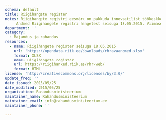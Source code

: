 ```yaml
---
schema: default
title: Riigihangete register
notes: Riigihangete registri eesmärk on pakkuda innovaatilist töökeskkonda hankijatele riigihangete korraldamiseks ning pakkujatele riigihangetel osalemiseks.
     Andmed Riigihangete registri hangetest seisuga 18.05.2015. Viimase seisu andmetest saab konkreetseid otsingutulemusi kasutajaliidese kaudu eksportides.
department: ''
category:
  - Majandus ja rahandus
resources:
  - name: Riigihangete register seisuga 18.05.2015
    url: 'https://opendata.riik.ee/downloads/rhravaandmed.xlsx'
    format: XLSX
  - name: Riigihangete register
    url: https://riigihanked.riik.ee/rhr-web/
    format: HTML
license: 'http://creativecommons.org/licenses/by/3.0/'
update_freq: ''
date_issued: 2015/05/25
date_modified: 2015/05/25
organization: Rahandusministeerium
maintainer_name: Rahandusministeerium
maintainer_email: info@rahandusministeerium.ee
maintainer_phone: ''

---
```

